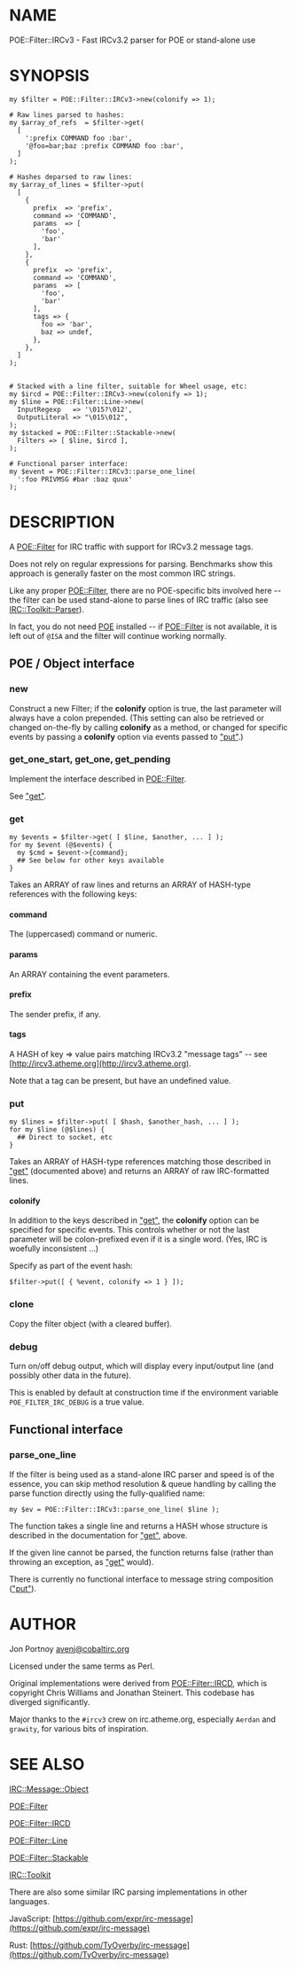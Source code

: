 # NAME

POE::Filter::IRCv3 - Fast IRCv3.2 parser for POE or stand-alone use

# SYNOPSIS

    my $filter = POE::Filter::IRCv3->new(colonify => 1);

    # Raw lines parsed to hashes:
    my $array_of_refs  = $filter->get( 
      [ 
        ':prefix COMMAND foo :bar',
        '@foo=bar;baz :prefix COMMAND foo :bar',
      ]
    );

    # Hashes deparsed to raw lines:
    my $array_of_lines = $filter->put( 
      [
        {
          prefix  => 'prefix',
          command => 'COMMAND',
          params  => [
            'foo',
            'bar'
          ],
        },
        {
          prefix  => 'prefix',
          command => 'COMMAND',
          params  => [
            'foo',
            'bar'
          ],
          tags => {
            foo => 'bar',
            baz => undef,
          },
        },
      ] 
    );


    # Stacked with a line filter, suitable for Wheel usage, etc:
    my $ircd = POE::Filter::IRCv3->new(colonify => 1);
    my $line = POE::Filter::Line->new(
      InputRegexp   => '\015?\012',
      OutputLiteral => "\015\012",
    );
    my $stacked = POE::Filter::Stackable->new(
      Filters => [ $line, $ircd ],
    );

    # Functional parser interface:
    my $event = POE::Filter::IRCv3::parse_one_line(
      ':foo PRIVMSG #bar :baz quux'
    );

# DESCRIPTION

A [POE::Filter](https://metacpan.org/pod/POE::Filter) for IRC traffic with support for IRCv3.2 message tags.

Does not rely on regular expressions for parsing.  Benchmarks show this
approach is generally faster on the most common IRC strings.

Like any proper [POE::Filter](https://metacpan.org/pod/POE::Filter), there are no POE-specific bits involved here
\-- the filter can be used stand-alone to parse lines of IRC traffic (also see
[IRC::Toolkit::Parser](https://metacpan.org/pod/IRC::Toolkit::Parser)). 

In fact, you do not need [POE](https://metacpan.org/pod/POE) installed -- if [POE::Filter](https://metacpan.org/pod/POE::Filter) is not
available, it is left out of `@ISA` and the filter will continue working
normally.

## POE / Object interface

### new

Construct a new Filter; if the **colonify** option is true, 
the last parameter will always have a colon prepended.
(This setting can also be retrieved or changed on-the-fly by calling 
**colonify** as a method, or changed for specific events by passing a 
**colonify** option via events passed to ["put"](#put).)

### get\_one\_start, get\_one, get\_pending

Implement the interface described in [POE::Filter](https://metacpan.org/pod/POE::Filter).

See ["get"](#get).

### get

    my $events = $filter->get( [ $line, $another, ... ] );
    for my $event (@$events) {
      my $cmd = $event->{command};
      ## See below for other keys available
    }

Takes an ARRAY of raw lines and returns an ARRAY of HASH-type references with 
the following keys:

#### command

The (uppercased) command or numeric.

#### params

An ARRAY containing the event parameters.

#### prefix

The sender prefix, if any.

#### tags

A HASH of key => value pairs matching IRCv3.2 "message tags" -- see 
[http://ircv3.atheme.org](http://ircv3.atheme.org).

Note that a tag can be present, but have an undefined value.

### put

    my $lines = $filter->put( [ $hash, $another_hash, ... ] );
    for my $line (@$lines) {
      ## Direct to socket, etc
    }

Takes an ARRAY of HASH-type references matching those described in ["get"](#get) 
(documented above) and returns an ARRAY of raw IRC-formatted lines.

#### colonify

In addition to the keys described in ["get"](#get), the **colonify** option can be 
specified for specific events. This controls whether or not the last 
parameter will be colon-prefixed even if it is a single word. (Yes, IRC is 
woefully inconsistent ...)

Specify as part of the event hash:

    $filter->put([ { %event, colonify => 1 } ]);

### clone

Copy the filter object (with a cleared buffer).

### debug

Turn on/off debug output, which will display every input/output line (and
possibly other data in the future).

This is enabled by default at construction time if the environment variable
`POE_FILTER_IRC_DEBUG` is a true value.

## Functional interface

### parse\_one\_line

If the filter is being used as a stand-alone IRC parser and speed is of the
essence, you can skip method resolution & queue handling by calling the parse
function directly using the fully-qualified name:

    my $ev = POE::Filter::IRCv3::parse_one_line( $line );

The function takes a single line and returns a HASH whose structure is
described in the documentation for ["get"](#get), above.

If the given line cannot be parsed, the function returns false (rather than
throwing an exception, as ["get"](#get) would).

There is currently no functional interface to message string composition
(["put"](#put)).

# AUTHOR

Jon Portnoy <avenj@cobaltirc.org>

Licensed under the same terms as Perl.

Original implementations were derived from [POE::Filter::IRCD](https://metacpan.org/pod/POE::Filter::IRCD), 
which is copyright Chris Williams and Jonathan Steinert. This codebase has
diverged significantly.

Major thanks to the `#ircv3` crew on irc.atheme.org, especially `Aerdan` and
`grawity`, for various bits of inspiration.

# SEE ALSO

[IRC::Message::Object](https://metacpan.org/pod/IRC::Message::Object)

[POE::Filter](https://metacpan.org/pod/POE::Filter)

[POE::Filter::IRCD](https://metacpan.org/pod/POE::Filter::IRCD)

[POE::Filter::Line](https://metacpan.org/pod/POE::Filter::Line)

[POE::Filter::Stackable](https://metacpan.org/pod/POE::Filter::Stackable)

[IRC::Toolkit](https://metacpan.org/pod/IRC::Toolkit)

There are also some similar IRC parsing implementations in other languages.

JavaScript: [https://github.com/expr/irc-message](https://github.com/expr/irc-message)

Rust: [https://github.com/TyOverby/irc-message](https://github.com/TyOverby/irc-message)
